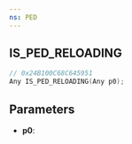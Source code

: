 ```yaml
---
ns: PED
---
```

## IS_PED_RELOADING

```c
// 0x24B100C68C645951
Any IS_PED_RELOADING(Any p0);
```

## Parameters
* **p0**:
